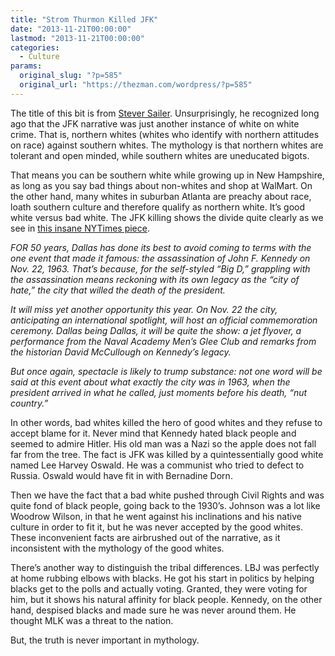 ```yaml
---
title: "Strom Thurmon Killed JFK"
date: "2013-11-21T00:00:00"
lastmod: "2013-11-21T00:00:00"
categories:
  - Culture
params:
  original_slug: "?p=585"
  original_url: "https://thezman.com/wordpress/?p=585"
---
```


The title of this bit is from
<a href="http://isteve.blogspot.com/2013/11/what-changed-on-112263.html"
rel="noopener" target="_blank">Stever Sailer</a>. Unsurprisingly, he
recognized long ago that the JFK narrative was just another instance of
white on white crime. That is, northern whites (whites who identify with
northern attitudes on race) against southern whites. The mythology is
that northern whites are tolerant and open minded, while southern whites
are uneducated bigots.

That means you can be southern white while growing up in New Hampshire,
as long as you say bad things about non-whites and shop at WalMart. On
the other hand, many whites in suburban Atlanta are preachy about race,
loath southern culture and therefore qualify as northern white. It’s
good white versus bad white. The JFK killing shows the divide quite
clearly as we see in <a
href="http://www.nytimes.com/2013/11/17/opinion/sunday/dallass-role-in-kennedys-murder.html?pagewanted=1&amp;hp&amp;rref=opinion"
rel="noopener" target="_blank">this insane NYTimes piece</a>.

*FOR 50 years, Dallas has done its best to avoid coming to terms with
the one event that made it famous: the assassination of John F. Kennedy
on Nov. 22, 1963. That’s because, for the self-styled “Big D,” grappling
with the assassination means reckoning with its own legacy as the “city
of hate,” the city that willed the death of the president.*

*It will miss yet another opportunity this year. On Nov. 22 the city,
anticipating an international spotlight, will host an official
commemoration ceremony. Dallas being Dallas, it will be quite the show:
a jet flyover, a performance from the Naval Academy Men’s Glee Club and
remarks from the historian David McCullough on Kennedy’s legacy.*

*But once again, spectacle is likely to trump substance: not one word
will be said at this event about what exactly the city was in 1963, when
the president arrived in what he called, just moments before his death,
“nut country.”*

In other words, bad whites killed the hero of good whites and they
refuse to accept blame for it. Never mind that Kennedy hated black
people and seemed to admire Hitler. His old man was a Nazi so the apple
does not fall far from the tree. The fact is JFK was killed by a
quintessentially good white named Lee Harvey Oswald. He was a communist
who tried to defect to Russia. Oswald would have fit in with Bernadine
Dorn.

Then we have the fact that a bad white pushed through Civil Rights and
was quite fond of black people, going back to the 1930’s. Johnson was a
lot like Woodrow Wilson, in that he went against his inclinations and
his native culture in order to fit it, but he was never accepted by the
good whites. These inconvenient facts are airbrushed out of the
narrative, as it inconsistent with the mythology of the good whites.

There’s another way to distinguish the tribal differences. LBJ was
perfectly at home rubbing elbows with blacks. He got his start in
politics by helping blacks get to the polls and actually voting.
Granted, they were voting for him, but it shows his natural affinity for
black people. Kennedy, on the other hand, despised blacks and made sure
he was never around them. He thought MLK was a threat to the nation.

But, the truth is never important in mythology.
